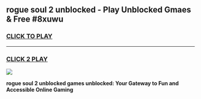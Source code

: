 
## rogue soul 2 unblocked - Play Unblocked Gmaes & Free #8xuwu
<h3>
<a href="https://news.freeplayer.one?title=rogue_soul_2_unblocked&ref=24F">CLICK TO PLAY</a></h3>
<hr>

<h3>
<a href="https://news.freeplayer.one?title=rogue_soul_2_unblocked&ref=24F">CLICK 2 PLAY</a>
  
</h3>

<a href="https://news.freeplayer.one?title=rogue_soul_2_unblocked&ref=24F/"><img src="https://clearcache.store/games.png"></a>


**rogue soul 2 unblocked games unblocked: Your Gateway to Fun and Accessible Online Gaming**
